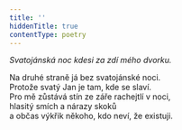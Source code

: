 ```yaml
---
title: ''
hiddenTitle: true
contentType: poetry
---
```


<section>

_Svatojánská noc kdesi za zdí mého dvorku._

Na druhé straně já bez svatojánské noci.  
Protože svatý Jan je tam, kde se slaví.  
Pro mě zůstává stín ze záře rachejtlí v noci,  
hlasitý smích a nárazy skoků  
a občas výkřik někoho, kdo neví, že existuji.

</section>
